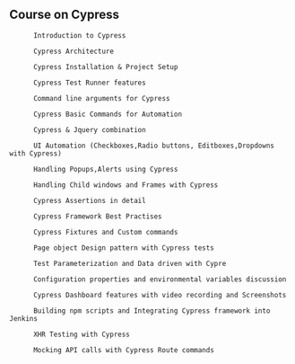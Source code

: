 ## Course on Cypress

          Introduction to Cypress

          Cypress Architecture

          Cypress Installation & Project Setup

          Cypress Test Runner features

          Command line arguments for Cypress

          Cypress Basic Commands for Automation

          Cypress & Jquery combination

          UI Automation (Checkboxes,Radio buttons, Editboxes,Dropdowns with Cypress)

          Handling Popups,Alerts using Cypress

          Handling Child windows and Frames with Cypress

          Cypress Assertions in detail

          Cypress Framework Best Practises

          Cypress Fixtures and Custom commands

          Page object Design pattern with Cypress tests

          Test Parameterization and Data driven with Cypre

          Configuration properties and environmental variables discussion

          Cypress Dashboard features with video recording and Screenshots

          Building npm scripts and Integrating Cypress framework into Jenkins

          XHR Testing with Cypress

          Mocking API calls with Cypress Route commands
